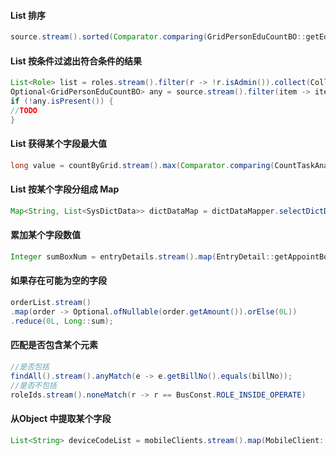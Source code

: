#### List 排序
```java
source.stream().sorted(Comparator.comparing(GridPersonEduCountBO::getEducationType)).collect(Collectors.toList())
```

#### List 按条件过滤出符合条件的结果
```java
List<Role> list = roles.stream().filter(r -> !r.isAdmin()).collect(Collectors.toList())
Optional<GridPersonEduCountBO> any = source.stream().filter(item -> item.getEducationType().equals(sysDictDatum.getDictValue())).findAny();
if (!any.isPresent()) {
//TODO
}
```

#### List 获得某个字段最大值
```java
long value = countByGrid.stream().max(Comparator.comparing(CountTaskAnalyzeBO::getValue)).get().getValue();
```

#### List 按某个字段分组成 Map
```java
Map<String, List<SysDictData>> dictDataMap = dictDataMapper.selectDictDataList(dictData).stream().collect(Collectors.groupingBy(SysDictData::getDictType));
```

#### 累加某个字段数值
```java
Integer sumBoxNum = entryDetails.stream().map(EntryDetail::getAppointBoxNum).reduce(0, Integer::sum);
```

#### 如果存在可能为空的字段
```java
orderList.stream()
.map(order -> Optional.ofNullable(order.getAmount()).orElse(0L))
.reduce(0L, Long::sum);
```

#### 匹配是否包含某个元素
```java
//是否包括
findAll().stream().anyMatch(e -> e.getBillNo().equals(billNo));
//是否不包括
roleIds.stream().noneMatch(r -> r == BusConst.ROLE_INSIDE_OPERATE)
```

#### 从Object 中提取某个字段
```java
List<String> deviceCodeList = mobileClients.stream().map(MobileClient::getOriginDeviceCode).collect(Collectors.toList());
```
